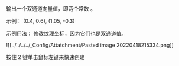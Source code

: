 输出一个双通道向量值，即两个常数 。

示例： (0.4, 0.6), (1.05, -0.3)

示例用法： 修改纹理坐标，因为它们也是双通道值。

![[../../../../_Config/Attatchment/Pasted image 20220418215334.png]]

按住 2 键单击鼠标左键来快速创建


